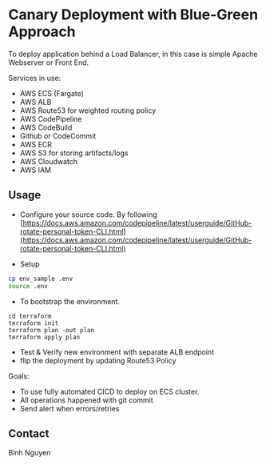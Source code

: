 # Canary Deployment with Blue-Green Approach

To deploy application behind a Load Balancer, in this case is simple Apache Webserver or Front End.

Services in use:

- AWS ECS (Fargate)
- AWS ALB
- AWS Route53 for weighted routing policy
- AWS CodePipeline
- AWS CodeBuild
- Github or CodeCommit
- AWS ECR
- AWS S3 for storing artifacts/logs
- AWS Cloudwatch
- AWS IAM

## Usage

- Configure your source code. By following [https://docs.aws.amazon.com/codepipeline/latest/userguide/GitHub-rotate-personal-token-CLI.html](https://docs.aws.amazon.com/codepipeline/latest/userguide/GitHub-rotate-personal-token-CLI.html)

- Setup 

```sh
cp env_sample .env
source .env
```

- To bootstrap the environment.

```
cd terraform
terraform init
terraform plan -out plan
terraform apply plan
```

- Test & Verify new environment with separate ALB endpoint
- flip the deployment by updating Route53 Policy 

Goals:

- To use fully automated CICD to deploy on ECS cluster.
- All operations happened with git commit
- Send alert when errors/retries

## Contact

Binh Nguyen
